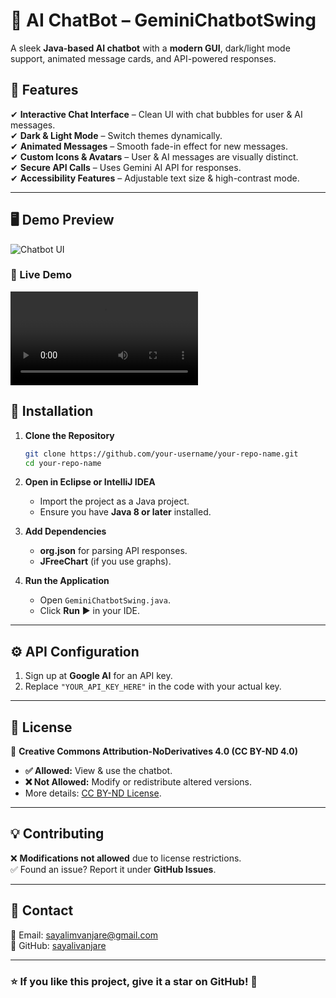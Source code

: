 
# **🤖 AI ChatBot – GeminiChatbotSwing**  
A sleek **Java-based AI chatbot** with a **modern GUI**, dark/light mode support, animated message cards, and API-powered responses.  

## **🚀 Features**  
✔ **Interactive Chat Interface** – Clean UI with chat bubbles for user & AI messages.  
✔ **Dark & Light Mode** – Switch themes dynamically.  
✔ **Animated Messages** – Smooth fade-in effect for new messages.  
✔ **Custom Icons & Avatars** – User & AI messages are visually distinct.  
✔ **Secure API Calls** – Uses Gemini AI API for responses.  
✔ **Accessibility Features** – Adjustable text size & high-contrast mode.  

---

## **🖥️ Demo Preview**  
![Chatbot UI](https://drive.google.com/file/d/1ABBUm43GwKxWbuftjj-ms8PLj2eVpimW/view?usp=drive_link)

### 🎥 Live Demo
![Chatbot Demo](chatbot-demo.gif.mp4)

## **📌 Installation**  
1. **Clone the Repository**  
   ```sh
   git clone https://github.com/your-username/your-repo-name.git
   cd your-repo-name
   ```
2. **Open in Eclipse or IntelliJ IDEA**  
   - Import the project as a Java project.  
   - Ensure you have **Java 8 or later** installed.  

3. **Add Dependencies**  
   - **org.json** for parsing API responses.  
   - **JFreeChart** (if you use graphs).  

4. **Run the Application**  
   - Open `GeminiChatbotSwing.java`.  
   - Click **Run** ▶ in your IDE.  

---

## **⚙️ API Configuration**  
1. Sign up at **Google AI** for an API key.  
2. Replace `"YOUR_API_KEY_HERE"` in the code with your actual key.  

---

## **📝 License**  
📜 **Creative Commons Attribution-NoDerivatives 4.0 (CC BY-ND 4.0)**  
- **✅ Allowed:** View & use the chatbot.  
- **❌ Not Allowed:** Modify or redistribute altered versions.  
- More details: [CC BY-ND License](https://creativecommons.org/licenses/by-nd/4.0/).  

---

## **💡 Contributing**  
❌ **Modifications not allowed** due to license restrictions.  
✅ Found an issue? Report it under **GitHub Issues**.  

---

## **📩 Contact**  
📧 Email: sayalimvanjare@gmail.com  
🔗 GitHub: [sayalivanjare](https://github.com/sayalivanjare)  

---

### **⭐ If you like this project, give it a star on GitHub!** 🌟  
